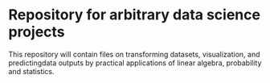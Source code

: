 # Repository for arbitrary data science projects

This repository will contain files on transforming datasets, visualization, and predictingdata outputs by practical applications of linear algebra, probability and statistics.
